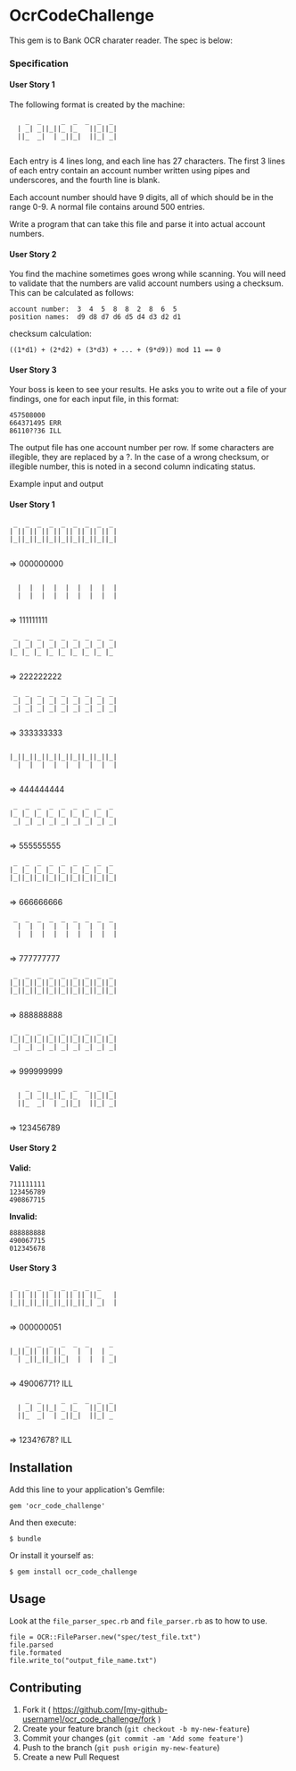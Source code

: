 # OcrCodeChallenge

This gem is to Bank OCR charater reader. The spec is below:

### Specification

#### User Story 1

The following format is created by the machine:
```
    _  _     _  _  _  _  _ 
  | _| _||_||_ |_   ||_||_|
  ||_  _|  | _||_|  ||_| _| 
                           
```
Each entry is 4 lines long, and each line has 27 characters. The first 3 lines of each entry contain an account number written using pipes and underscores, and the fourth line is blank.

Each account number should have 9 digits, all of which should be in the range 0-9. A normal file contains around 500 entries.

Write a program that can take this file and parse it into actual account numbers.

#### User Story 2

You find the machine sometimes goes wrong while scanning. You will need to validate that the numbers are valid account numbers using a checksum. This can be calculated as follows:

```
account number:  3  4  5  8  8  2  8  6  5
position names:  d9 d8 d7 d6 d5 d4 d3 d2 d1
```
checksum calculation:

```
((1*d1) + (2*d2) + (3*d3) + ... + (9*d9)) mod 11 == 0
```

#### User Story 3

Your boss is keen to see your results. He asks you to write out a file of your findings, one for each input file, in this format:

```
457508000
664371495 ERR
86110??36 ILL
```

The output file has one account number per row. If some characters are illegible, they are replaced by a ?. In the case of a wrong checksum, or illegible number, this is noted in a second column indicating status.

Example input and output

#### User Story 1
```
 _  _  _  _  _  _  _  _  _ 
| || || || || || || || || |
|_||_||_||_||_||_||_||_||_|
                           
```                           
=> 000000000
```
                           
  |  |  |  |  |  |  |  |  |
  |  |  |  |  |  |  |  |  |
                           
```
=> 111111111
```
 _  _  _  _  _  _  _  _  _ 
 _| _| _| _| _| _| _| _| _|
|_ |_ |_ |_ |_ |_ |_ |_ |_ 
                           
```
=> 222222222
```
 _  _  _  _  _  _  _  _  _ 
 _| _| _| _| _| _| _| _| _|
 _| _| _| _| _| _| _| _| _|
                           
```
=> 333333333
```
                           
|_||_||_||_||_||_||_||_||_|
  |  |  |  |  |  |  |  |  |
                           
```
=> 444444444
```
 _  _  _  _  _  _  _  _  _ 
|_ |_ |_ |_ |_ |_ |_ |_ |_ 
 _| _| _| _| _| _| _| _| _|
                           
```
=> 555555555
```
 _  _  _  _  _  _  _  _  _ 
|_ |_ |_ |_ |_ |_ |_ |_ |_ 
|_||_||_||_||_||_||_||_||_|
                           
```
=> 666666666
```
 _  _  _  _  _  _  _  _  _ 
  |  |  |  |  |  |  |  |  |
  |  |  |  |  |  |  |  |  |
                           
```
=> 777777777
```
 _  _  _  _  _  _  _  _  _ 
|_||_||_||_||_||_||_||_||_|
|_||_||_||_||_||_||_||_||_|
                           
```
=> 888888888
```
 _  _  _  _  _  _  _  _  _ 
|_||_||_||_||_||_||_||_||_|
 _| _| _| _| _| _| _| _| _|
                           
```
=> 999999999
```
    _  _     _  _  _  _  _ 
  | _| _||_||_ |_   ||_||_|
  ||_  _|  | _||_|  ||_| _| 
                           
```
=> 123456789

#### User Story 2

**Valid:**
```
711111111
123456789
490867715
```
**Invalid:**
```
888888888
490067715
012345678
```

#### User Story 3

```
 _  _  _  _  _  _  _  _    
| || || || || || || ||_   |
|_||_||_||_||_||_||_| _|  |
                           
```
=> 000000051
```
    _  _  _  _  _  _     _ 
|_||_|| || ||_   |  |  | _ 
  | _||_||_||_|  |  |  | _|
                           
```
=> 49006771? ILL
```
    _  _     _  _  _  _  _ 
  | _| _||_| _ |_   ||_||_|
  ||_  _|  | _||_|  ||_| _ 
                            
```
=> 1234?678? ILL


## Installation

Add this line to your application's Gemfile:

    gem 'ocr_code_challenge'

And then execute:

    $ bundle

Or install it yourself as:

    $ gem install ocr_code_challenge

## Usage

Look at the ```file_parser_spec.rb``` and ``` file_parser.rb ``` as to how to use.
```
file = OCR::FileParser.new("spec/test_file.txt")
file.parsed
file.formated
file.write_to("output_file_name.txt")
```

## Contributing

1. Fork it ( https://github.com/[my-github-username]/ocr_code_challenge/fork )
2. Create your feature branch (`git checkout -b my-new-feature`)
3. Commit your changes (`git commit -am 'Add some feature'`)
4. Push to the branch (`git push origin my-new-feature`)
5. Create a new Pull Request
